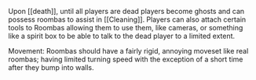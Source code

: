 Upon [[death]], until all players are dead players become ghosts and can possess roombas to assist in [[Cleaning]]. Players can also attach certain tools to Roombas allowing them to use them, like cameras, or something like a spirit box to be able to talk to the dead player to a limited extent. 

Movement: Roombas should have a fairly rigid, annoying moveset like real roombas; having limited turning speed with the exception of a short time after they bump into walls. 